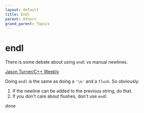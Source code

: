 ```yaml
---
layout: default
title: Endl
parent: Others
grand_parent: Topics
---
```

# endl

There is some debate about using `endl` vs manual newlines.

[Jason Turner/C++ Weekly](https://www.youtube.com/watch?v=GMqQOEZYVJQ&list=PLs3KjaCtOwSZ2tbuV1hx8Xz-rFZTan2J1&index=7)

Doing `endl` is the same as doing a `'\n'` and a `flush`. So obviously:

1. If the newline can be added to the previous string, do that.
2. If you don't care about flushes, don't use `endl`

done